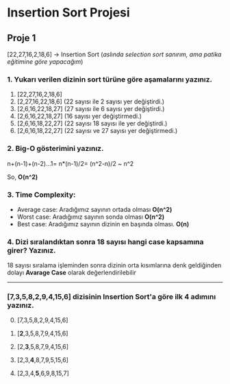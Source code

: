 # Insertion Sort Projesi

## Proje 1

[22,27,16,2,18,6] -> Insertion Sort (*aslında selection sort sanırım, ama patika eğitimine göre yapacağım*)

### **1. Yukarı verilen dizinin sort türüne göre aşamalarını yazınız.**
1. [22,27,16,2,18,6]
2. [2,27,16,22,18,6] (22 sayısı ile 2 sayısı yer değiştirdi.)
3. [2,6,16,22,18,27] (27 sayısı ile 6 sayısı yer değiştirdi.)
4. [2,6,16,22,18,27] (16 sayısı yer değiştirmedi.)
5. [2,6,16,18,22,27] (22 sayısı 18 sayısı ile yer değiştirdi.)
6. [2,6,16,18,22,27] (22 sayısı ve 27 sayısı yer değiştirmedi.)
### **2. Big-O gösterimini yazınız.**
n+(n-1)+(n-2)...1= n*(n-1)/2= (n^2-n)/2 ~ n^2

So, **O(n^2)**

### **3. Time Complexity:**
* Average case: Aradığımız sayının ortada olması  **O(n^2)** 
* Worst case: Aradığımız sayının sonda olması  **O(n^2)**
* Best case: Aradığımız sayının dizinin en başında olması. **O(n)**
### **4. Dizi sıralandıktan sonra 18 sayısı hangi case kapsamına girer? Yazınız.**
18 sayısı sıralama işleminden sonra dizinin orta kısımlarına denk geldiğinden dolayı **Avarage Case** olarak değerlendirilebilir



------------------------


### **[7,3,5,8,2,9,4,15,6] dizisinin Insertion Sort'a göre ilk 4 adımını yazınız.**

0. [7,3,5,8,2,9,4,15,6]

2. [**2**,3,5,8,7,9,4,15,6]

3. [2,**3**,5,8,7,9,4,15,6]

4. [2,3,**4**,8,7,9,5,15,6]

5. [2,3,4,**5**,6,9,8,15,7]
